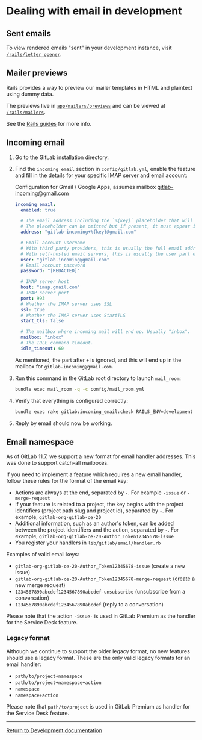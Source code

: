 # Dealing with email in development

## Sent emails

To view rendered emails "sent" in your development instance, visit
[`/rails/letter_opener`](http://localhost:3000/rails/letter_opener).

## Mailer previews

Rails provides a way to preview our mailer templates in HTML and plaintext using
dummy data.

The previews live in [`app/mailers/previews`][previews] and can be viewed at
[`/rails/mailers`](http://localhost:3000/rails/mailers).

See the [Rails guides] for more info.

[previews]: https://gitlab.com/gitlab-org/gitlab-ce/tree/master/app/mailers/previews
[Rails guides]: http://guides.rubyonrails.org/action_mailer_basics.html#previewing-emails

## Incoming email

1. Go to the GitLab installation directory.

1. Find the `incoming_email` section in `config/gitlab.yml`, enable the
   feature and fill in the details for your specific IMAP server and email
   account:

    Configuration for Gmail / Google Apps, assumes mailbox gitlab-incoming@gmail.com

    ```yaml
    incoming_email:
      enabled: true

      # The email address including the `%{key}` placeholder that will be replaced to reference the item being replied to.
      # The placeholder can be omitted but if present, it must appear in the "user" part of the address (before the `@`).
      address: "gitlab-incoming+%{key}@gmail.com"

      # Email account username
      # With third party providers, this is usually the full email address.
      # With self-hosted email servers, this is usually the user part of the email address.
      user: "gitlab-incoming@gmail.com"
      # Email account password
      password: "[REDACTED]"

      # IMAP server host
      host: "imap.gmail.com"
      # IMAP server port
      port: 993
      # Whether the IMAP server uses SSL
      ssl: true
      # Whether the IMAP server uses StartTLS
      start_tls: false

      # The mailbox where incoming mail will end up. Usually "inbox".
      mailbox: "inbox"
      # The IDLE command timeout.
      idle_timeout: 60
    ```

    As mentioned, the part after `+` is ignored, and this will end up in the mailbox for `gitlab-incoming@gmail.com`.

1. Run this command in the GitLab root directory to launch `mail_room`:

    ```sh
    bundle exec mail_room -q -c config/mail_room.yml
    ```

1. Verify that everything is configured correctly:

    ```sh
    bundle exec rake gitlab:incoming_email:check RAILS_ENV=development
    ```

1. Reply by email should now be working.

## Email namespace

As of GitLab 11.7, we support a new format for email handler addresses.  This was done to
support catch-all mailboxes.

If you need to implement a feature which requires a new email handler, follow these rules
for the format of the email key:

- Actions are always at the end, separated by `-`.  For example `-issue` or `-merge-request`
- If your feature is related to a project, the key begins with the project identifiers (project path slug
  and project id), separated by `-`.  For example, `gitlab-org-gitlab-ce-20`
- Additional information, such as an author's token, can be added between the project identifiers and
  the action, separated by `-`.  For example, `gitlab-org-gitlab-ce-20-Author_Token12345678-issue`
- You register your handlers in `lib/gitlab/email/handler.rb`

Examples of valid email keys:

 - `gitlab-org-gitlab-ce-20-Author_Token12345678-issue` (create a new issue)
 - `gitlab-org-gitlab-ce-20-Author_Token12345678-merge-request` (create a new merge request)
 - `1234567890abcdef1234567890abcdef-unsubscribe` (unsubscribe from a conversation)
 - `1234567890abcdef1234567890abcdef` (reply to a conversation)

Please note that the action `-issue-` is used in GitLab Premium as the handler for the Service Desk feature.

### Legacy format

Although we continue to support the older legacy format, no new features should use a legacy format.
These are the only valid legacy formats for an email handler:

 - `path/to/project+namespace`
 - `path/to/project+namespace+action`
 - `namespace`
 - `namespace+action`

Please note that `path/to/project` is used in GitLab Premium as handler for the Service Desk feature.

---

[Return to Development documentation](README.md)
